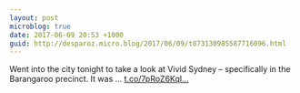 ```yaml
---
layout: post
microblog: true
date: 2017-06-09 20:53 +1000
guid: http://desparoz.micro.blog/2017/06/09/t873130985587716096.html
---
```

Went into the city tonight to take a look at Vivid Sydney – specifically in the Barangaroo precinct.
It was ... [t.co/7pRoZ6Kql...](https://t.co/7pRoZ6Kqlz)
